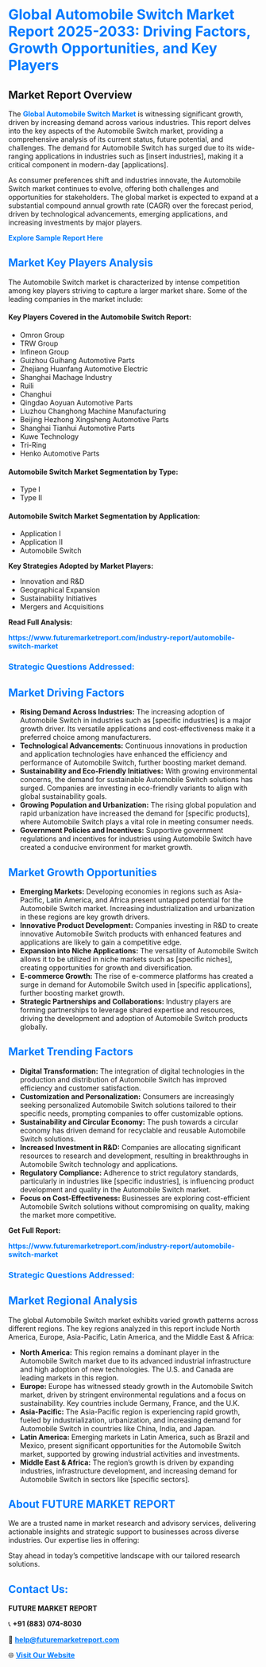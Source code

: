 <h1 style="color: #007BFF;">Global Automobile Switch Market Report 2025-2033: Driving Factors, Growth Opportunities, and Key Players</h1>

<section id="overview">
<h2>Market Report Overview</h2>
<p>The <a href="https://www.futuremarketreport.com/industry-report/automobile-switch-market" style="color: #007BFF; text-decoration: none;"><strong>Global Automobile Switch Market</strong></a> is witnessing significant growth, driven by increasing demand across various industries. This report delves into the key aspects of the Automobile Switch market, providing a comprehensive analysis of its current status, future potential, and challenges. The demand for Automobile Switch has surged due to its wide-ranging applications in industries such as [insert industries], making it a critical component in modern-day [applications].</p>
<p>As consumer preferences shift and industries innovate, the Automobile Switch market continues to evolve, offering both challenges and opportunities for stakeholders. The global market is expected to expand at a substantial compound annual growth rate (CAGR) over the forecast period, driven by technological advancements, emerging applications, and increasing investments by major players.</p>
</section>

<section id="overview">
<p><a href="https://www.futuremarketreport.com/request-sample/reportId=113017" style="color: #007BFF; text-decoration: none;"><strong>Explore Sample Report Here</strong></a></p>
</section>

<section id="key-players">
<h2 style="color: #007BFF;">Market Key Players Analysis</h2>
<p>The Automobile Switch market is characterized by intense competition among key players striving to capture a larger market share. Some of the leading companies in the market include:</p>
<h4>Key Players Covered in the Automobile Switch Report:</h4>
<ul><li>Omron Group</li><li>TRW Group</li><li>Infineon Group</li><li>Guizhou Guihang Automotive Parts</li><li>Zhejiang Huanfang Automotive Electric</li><li>Shanghai Machage Industry</li><li>Ruili</li><li>Changhui</li><li>Qingdao Aoyuan Automotive Parts</li><li>Liuzhou Changhong Machine Manufacturing</li><li>Beijing Hezhong Xingsheng Automotive Parts</li><li>Shanghai Tianhui Automotive Parts</li><li>Kuwe Technology</li><li>Tri-Ring</li><li>Henko Automotive Parts</li></ul>
<h4>Automobile Switch Market Segmentation by Type:</h4>
<ul><li>Type I</li><li>Type II</li></ul>

<h4>Automobile Switch Market Segmentation by Application:</h4>
<ul><li>Application I</li><li>Application II</li><li>Automobile Switch</li></ul>
<p><strong>Key Strategies Adopted by Market Players:</strong></p>
<ul>
<li>Innovation and R&D</li>
<li>Geographical Expansion</li>
<li>Sustainability Initiatives</li>
<li>Mergers and Acquisitions</li>
</ul>
</section>

<section>
<p><strong>Read Full Analysis: </strong></p><a href="https://www.futuremarketreport.com/industry-report/automobile-switch-market" style="color: #007BFF; text-decoration: none;"><strong>https://www.futuremarketreport.com/industry-report/automobile-switch-market</strong></a>
<h3 style="color: #007BFF;">Strategic Questions Addressed:</h3>
</section>

<section id="driving-factors">
<h2 style="color: #007BFF;">Market Driving Factors</h2>
<ul>
<li><strong>Rising Demand Across Industries:</strong> The increasing adoption of Automobile Switch in industries such as [specific industries] is a major growth driver. Its versatile applications and cost-effectiveness make it a preferred choice among manufacturers.</li>
<li><strong>Technological Advancements:</strong> Continuous innovations in production and application technologies have enhanced the efficiency and performance of Automobile Switch, further boosting market demand.</li>
<li><strong>Sustainability and Eco-Friendly Initiatives:</strong> With growing environmental concerns, the demand for sustainable Automobile Switch solutions has surged. Companies are investing in eco-friendly variants to align with global sustainability goals.</li>
<li><strong>Growing Population and Urbanization:</strong> The rising global population and rapid urbanization have increased the demand for [specific products], where Automobile Switch plays a vital role in meeting consumer needs.</li>
<li><strong>Government Policies and Incentives:</strong> Supportive government regulations and incentives for industries using Automobile Switch have created a conducive environment for market growth.</li>
</ul>
</section>

<section id="growth-opportunities">
<h2 style="color: #007BFF;">Market Growth Opportunities</h2>
<ul>
<li><strong>Emerging Markets:</strong> Developing economies in regions such as Asia-Pacific, Latin America, and Africa present untapped potential for the Automobile Switch market. Increasing industrialization and urbanization in these regions are key growth drivers.</li>
<li><strong>Innovative Product Development:</strong> Companies investing in R&D to create innovative Automobile Switch products with enhanced features and applications are likely to gain a competitive edge.</li>
<li><strong>Expansion into Niche Applications:</strong> The versatility of Automobile Switch allows it to be utilized in niche markets such as [specific niches], creating opportunities for growth and diversification.</li>
<li><strong>E-commerce Growth:</strong> The rise of e-commerce platforms has created a surge in demand for Automobile Switch used in [specific applications], further boosting market growth.</li>
<li><strong>Strategic Partnerships and Collaborations:</strong> Industry players are forming partnerships to leverage shared expertise and resources, driving the development and adoption of Automobile Switch products globally.</li>
</ul>
</section>

<section id="trending-factors">
<h2 style="color: #007BFF;">Market Trending Factors</h2>
<ul>
<li><strong>Digital Transformation:</strong> The integration of digital technologies in the production and distribution of Automobile Switch has improved efficiency and customer satisfaction.</li>
<li><strong>Customization and Personalization:</strong> Consumers are increasingly seeking personalized Automobile Switch solutions tailored to their specific needs, prompting companies to offer customizable options.</li>
<li><strong>Sustainability and Circular Economy:</strong> The push towards a circular economy has driven demand for recyclable and reusable Automobile Switch solutions.</li>
<li><strong>Increased Investment in R&D:</strong> Companies are allocating significant resources to research and development, resulting in breakthroughs in Automobile Switch technology and applications.</li>
<li><strong>Regulatory Compliance:</strong> Adherence to strict regulatory standards, particularly in industries like [specific industries], is influencing product development and quality in the Automobile Switch market.</li>
<li><strong>Focus on Cost-Effectiveness:</strong> Businesses are exploring cost-efficient Automobile Switch solutions without compromising on quality, making the market more competitive.</li>
</ul>
</section>

<section>
<p><strong>Get Full Report: </strong></p><a href="https://www.futuremarketreport.com/industry-report/automobile-switch-market" style="color: #007BFF; text-decoration: none;"><strong>https://www.futuremarketreport.com/industry-report/automobile-switch-market</strong></a>
<h3 style="color: #007BFF;">Strategic Questions Addressed:</h3>
</section>


<section id="regional-analysis">
<h2 style="color: #007BFF;">Market Regional Analysis</h2>
<p>The global Automobile Switch market exhibits varied growth patterns across different regions. The key regions analyzed in this report include North America, Europe, Asia-Pacific, Latin America, and the Middle East & Africa:</p>
<ul>
<li><strong>North America:</strong> This region remains a dominant player in the Automobile Switch market due to its advanced industrial infrastructure and high adoption of new technologies. The U.S. and Canada are leading markets in this region.</li>
<li><strong>Europe:</strong> Europe has witnessed steady growth in the Automobile Switch market, driven by stringent environmental regulations and a focus on sustainability. Key countries include Germany, France, and the U.K.</li>
<li><strong>Asia-Pacific:</strong> The Asia-Pacific region is experiencing rapid growth, fueled by industrialization, urbanization, and increasing demand for Automobile Switch in countries like China, India, and Japan.</li>
<li><strong>Latin America:</strong> Emerging markets in Latin America, such as Brazil and Mexico, present significant opportunities for the Automobile Switch market, supported by growing industrial activities and investments.</li>
<li><strong>Middle East & Africa:</strong> The region’s growth is driven by expanding industries, infrastructure development, and increasing demand for Automobile Switch in sectors like [specific sectors].</li>
</ul>
</section>

<footer>
<h2 style="color: #007BFF;">About FUTURE MARKET REPORT</h2>
<p>We are a trusted name in market research and advisory services, delivering actionable insights and strategic support to businesses across diverse industries. Our expertise lies in offering:</p>

<p>Stay ahead in today’s competitive landscape with our tailored research solutions.</p>

<h2 style="color: #007BFF;">Contact Us:</h2>
<p><strong>FUTURE MARKET REPORT</strong></p>
<p>📞 <strong>+91 (883) 074-8030</strong></p>
<p>📧 <strong><a href="mailto:help@futuremarketreport.com" style="color: #007BFF;">help@futuremarketreport.com</a></strong></p>
<p>🌐 <strong><a href="https://www.futuremarketreport.com/" style="color: #007BFF;">Visit Our Website</a></strong></p>
</footer>